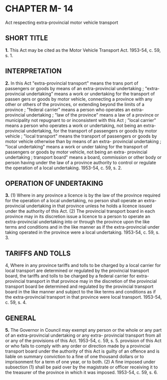 
# CHAPTER M- 14
Act respecting extra-provincial motor
vehicle transport

## SHORT TITLE

**1.** This Act may be cited as the Motor
Vehicle Transport Act. 1953-54, c. 59, s. 1.

## INTERPRETATION

**2.** In this Act
"extra-provincial transport" means the trans
port of passengers or goods by means of an
extra-provincial undertaking ;
"extra-provincial undertaking" means a work
or undertaking for the transport of passen
gers or goods by motor vehicle, connecting
a province with any other or others of the
provinces, or extending beyond the limits
of a province ;
"federal carrier" means a person who operates
an extra-provincial undertaking ;
"law of the province" means a law of a
province or municipality not repugnant to
or inconsistent with this Act ;
"local carrier" means a person who operates
a work or undertaking, not being an extra-
provincial undertaking, for the transport of
passengers or goods by motor vehicle ;
"local transport" means the transport of
passengers or goods by motor vehicle
otherwise than by means of an extra-
provincial undertaking ;
"local undertaking" means a work or under
taking for the transport of passengers or
goods by motor vehicle, not being an extra-
provincial undertaking ;
transport board" means a board,
commission or other body or person having
under the law of a province authority to
control or regulate the operation of a local
undertaking. 1953-54, c. 59, s. 2.

## OPERATION OF UNDERTAKING

**3.** (1) Where in any province a licence is
by the law of the province required for the
operation of a local undertaking, no person
shall operate an extra-provincial undertaking
in that province unless he holds a licence
issued under the authority of this Act.
(2) The provincial transport board in each
province may in its discretion issue a licence
to a person to operate an extra-provincial
undertaking into or through the province
upon the like terms and conditions and in the
like manner as if the extra-provincial under
taking operated in the province were a local
undertaking. 1953-54, c. 59, s. 3.

## TARIFFS AND TOLLS
4, Where in any province tariffs and tolls
to be charged by a local carrier for local
transport are determined or regulated by the
provincial transport board, the tariffs and
tolls to be charged by a federal carrier for
extra-provincial transport in that province
may in the discretion of the provincial
transport board be determined and regulated
by the provincial transport board in the like
manner and subject to the like terms and
conditions as if the extra-provincial transport
in that province were local transport. 1953-54,
c. 59, s. 4.

## GENERAL

**5.** The Governor in Council may exempt
any person or the whole or any part of an
extra-provincial undertaking or any extra-
provincial transport from all or any of the
provisions of this Act. 1953-54, c. 59, s. 5.
provision of this Act or who fails to comply
with any order or direction made by a
provincial transport board under the authority
of this Act is guilty of an offence and is liable
on summary conviction to a fine of one
thousand dollars or to imprisonment for a
term of one year, or to both.
(2) A fine imposed under subsection (1)
shall be paid over by the magistrate or officer
receiving it to the treasurer of the province in
which it was imposed. 1953-54, c. 59, s. 6.
